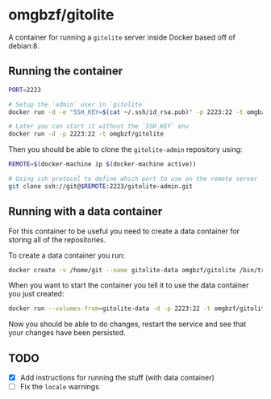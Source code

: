 omgbzf/gitolite
===============

A container for running a `gitolite` server inside Docker based off of
debian:8.

## Running the container
```sh
PORT=2223

# Setup the `admin` user in `gitolite`
docker run -d -e "SSH_KEY=$(cat ~/.ssh/id_rsa.pub)" -p 2223:22 -t omgbzf/gitolite

# Later you can start it without the `SSH_KEY` env
docker run -d -p 2223:22 -t omgbzf/gitolite
```

Then you should be able to clone the `gitolite-admin` repository using:
```sh
REMOTE=$(docker-machine ip $(docker-machine active))

# Using ssh protocol to define which port to use on the remote server
git clone ssh://git@$REMOTE:2223/gitolite-admin.git
```

## Running with a data container

For this container to be useful you need to create a data container for storing
all of the repositories.

To create a data container you run:
```sh
docker create -v /home/git --name gitolite-data omgbzf/gitolite /bin/true
```

When you want to start the container you tell it to use the data container you
just created:
```sh
docker run --volumes-from=gitolite-data -d -p 2223:22 -t omgbzf/gitolite
```

Now you should be able to do changes, restart the service and see that your
changes have been persisted.

## TODO
- [x] Add instructions for running the stuff (with data container)
- [ ] Fix the `locale` warnings
